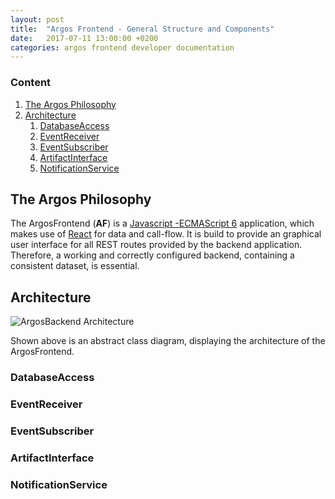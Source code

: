 ```yaml
---
layout: post
title:  "Argos Frontend - General Structure and Components"
date:   2017-07-11 13:00:00 +0200
categories: argos frontend developer documentation
---
```


### Content

1. [The Argos Philosophy](#The-Argos-Philosophy)
1. [Architecture](#Architecture)
    1. [DatabaseAccess](#DatabaseAccess)
    2. [EventReceiver](#EventReceiver)
    3. [EventSubscriber](#EventSubscriber)
    4. [ArtifactInterface](#ArtifactInterface)
    5. [NotificationService](#NotificationService)


## The Argos Philosophy

The ArgosFrontend (**AF**) is a [Javascript -ECMAScript 6](http://es6-features.org/) application, which makes use of [React](https://facebook.github.io/react/) for data and call-flow.
It is build to provide an graphical user interface for all REST routes provided by the backend application. Therefore, a working and correctly configured backend, containing a consistent dataset, is essential.

## Architecture

![ArgosBackend Architecture](/argos/resources/backend/argos-frontend-architecture.png)

Shown above is an abstract class diagram, displaying the architecture of the ArgosFrontend.

### DatabaseAccess

### EventReceiver

### EventSubscriber

### ArtifactInterface

### NotificationService
